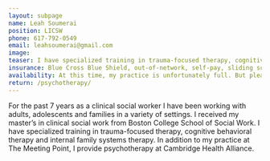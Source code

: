 ```yaml
---
layout: subpage
name: Leah Soumerai
position: LICSW
phone: 617-792-0549
email: leahsoumerai@gmail.com
image:
teaser: I have specialized training in trauma-focused therapy, cognitive behavioral therapy and internal family systems therapy.
insurance: Blue Cross Blue Shield, out-of-network, self-pay, sliding scale
availability: At this time, my practice is unfortunately full. But please feel free to get in touch if you are interested in an update.
return: /psychotherapy/
---
```


For the past 7 years as a clinical social worker I have been working with adults, adolescents and families in a variety of settings. I received my master’s in clinical social work from Boston College School of Social Work. I have specialized training in trauma-focused therapy, cognitive behavioral therapy and internal family systems therapy. In addition to my practice at The Meeting Point, I provide psychotherapy at Cambridge Health Alliance.